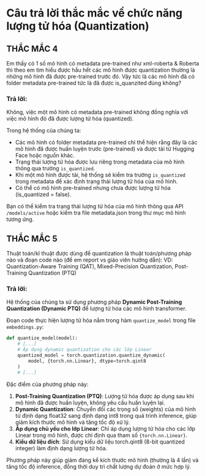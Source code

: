 # Câu trả lời thắc mắc về chức năng lượng tử hóa (Quantization)

## THẮC MẮC 4
Em thấy có 1 số mô hình có metadata pre-trained như xml-roberta & Roberta thì theo em tìm hiểu được hầu hết các mô hình được quantization thường là những mô hình đã được pre-trained trước đó. Vậy tức là các mô hình đã có folder metadata pre-trained tức là đã được is_quanzited đúng không?

### Trả lời:
Không, việc một mô hình có metadata pre-trained không đồng nghĩa với việc mô hình đó đã được lượng tử hóa (quantized). 

Trong hệ thống của chúng ta:
- Các mô hình có folder metadata pre-trained chỉ thể hiện rằng đây là các mô hình đã được huấn luyện trước (pre-trained) và được tải từ Hugging Face hoặc nguồn khác.
- Trạng thái lượng tử hóa được lưu riêng trong metadata của mô hình thông qua trường `is_quantized`.
- Khi một mô hình được tải, hệ thống sẽ kiểm tra trường `is_quantized` trong metadata để xác định trạng thái lượng tử hóa của mô hình.
- Có thể có mô hình pre-trained nhưng chưa được lượng tử hóa (is_quantized = false).

Bạn có thể kiểm tra trạng thái lượng tử hóa của mô hình thông qua API `/models/active` hoặc kiểm tra file metadata.json trong thư mục mô hình tương ứng.

## THẮC MẮC 5
Thuật toán/kĩ thuật được dùng để quantization là thuật toán/phương pháp nào và đoạn code nào (để em report vs giáo viên hướng dẫn): VD: Quantization-Aware Training (QAT), Mixed-Precision Quantization, Post-Training Quantization (PTQ)

### Trả lời:
Hệ thống của chúng ta sử dụng phương pháp **Dynamic Post-Training Quantization (Dynamic PTQ)** để lượng tử hóa các mô hình transformer.

Đoạn code thực hiện lượng tử hóa nằm trong hàm `quantize_model` trong file `embeddings.py`:

```python
def quantize_model(model):
    # [...]
    # Áp dụng dynamic quantization cho các lớp Linear
    quantized_model = torch.quantization.quantize_dynamic(
        model, {torch.nn.Linear}, dtype=torch.qint8
    )
    # [...]
```

Đặc điểm của phương pháp này:
1. **Post-Training Quantization (PTQ)**: Lượng tử hóa được áp dụng sau khi mô hình đã được huấn luyện, không yêu cầu huấn luyện lại.
2. **Dynamic Quantization**: Chuyển đổi các trọng số (weights) của mô hình từ định dạng float32 sang định dạng int8 trong quá trình inference, giúp giảm kích thước mô hình và tăng tốc độ xử lý.
3. **Áp dụng chủ yếu cho lớp Linear**: Chỉ áp dụng lượng tử hóa cho các lớp Linear trong mô hình, được chỉ định qua tham số `{torch.nn.Linear}`.
4. **Kiểu dữ liệu đích**: Sử dụng kiểu dữ liệu torch.qint8 (8-bit quantized integer) làm định dạng lượng tử hóa.

Phương pháp này giúp giảm đáng kể kích thước mô hình (thường là 4 lần) và tăng tốc độ inference, đồng thời duy trì chất lượng dự đoán ở mức hợp lý.
